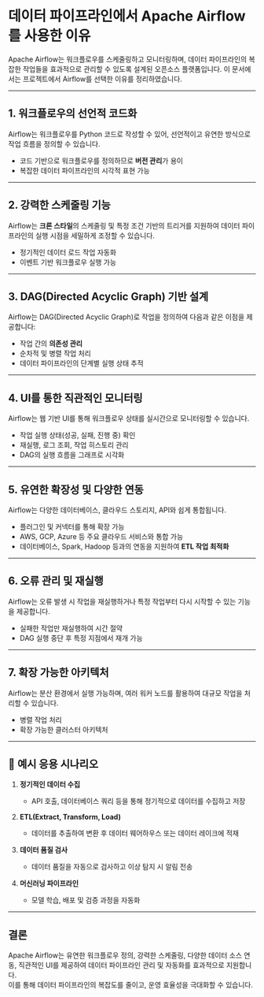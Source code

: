 # 데이터 파이프라인에서 Apache Airflow를 사용한 이유

Apache Airflow는 워크플로우를 스케줄링하고 모니터링하며, 데이터 파이프라인의 복잡한 작업들을 효과적으로 관리할 수 있도록 설계된 오픈소스 플랫폼입니다. 이 문서에서는 프로젝트에서 Airflow를 선택한 이유를 정리하였습니다.

---

## 1. 워크플로우의 선언적 코드화
Airflow는 워크플로우를 Python 코드로 작성할 수 있어, 선언적이고 유연한 방식으로 작업 흐름을 정의할 수 있습니다.
- 코드 기반으로 워크플로우를 정의하므로 **버전 관리**가 용이
- 복잡한 데이터 파이프라인의 시각적 표현 가능

---

## 2. 강력한 스케줄링 기능
Airflow는 **크론 스타일**의 스케줄링 및 특정 조건 기반의 트리거를 지원하여 데이터 파이프라인의 실행 시점을 세밀하게 조정할 수 있습니다.
- 정기적인 데이터 로드 작업 자동화
- 이벤트 기반 워크플로우 실행 가능

---

## 3. DAG(Directed Acyclic Graph) 기반 설계
Airflow는 DAG(Directed Acyclic Graph)로 작업을 정의하여 다음과 같은 이점을 제공합니다:
- 작업 간의 **의존성 관리**
- 순차적 및 병렬 작업 처리
- 데이터 파이프라인의 단계별 실행 상태 추적

---

## 4. UI를 통한 직관적인 모니터링
Airflow는 웹 기반 UI를 통해 워크플로우 상태를 실시간으로 모니터링할 수 있습니다.
- 작업 실행 상태(성공, 실패, 진행 중) 확인
- 재실행, 로그 조회, 작업 히스토리 관리
- DAG의 실행 흐름을 그래프로 시각화

---

## 5. 유연한 확장성 및 다양한 연동
Airflow는 다양한 데이터베이스, 클라우드 스토리지, API와 쉽게 통합됩니다.
- 플러그인 및 커넥터를 통해 확장 가능
- AWS, GCP, Azure 등 주요 클라우드 서비스와 통합 가능
- 데이터베이스, Spark, Hadoop 등과의 연동을 지원하여 **ETL 작업 최적화**

---

## 6. 오류 관리 및 재실행
Airflow는 오류 발생 시 작업을 재실행하거나 특정 작업부터 다시 시작할 수 있는 기능을 제공합니다.
- 실패한 작업만 재실행하여 시간 절약
- DAG 실행 중단 후 특정 지점에서 재개 가능

---

## 7. 확장 가능한 아키텍처
Airflow는 분산 환경에서 실행 가능하며, 여러 워커 노드를 활용하여 대규모 작업을 처리할 수 있습니다.
- 병렬 작업 처리
- 확장 가능한 클러스터 아키텍처

---

## 📌 예시 응용 시나리오
1. **정기적인 데이터 수집**  
   - API 호출, 데이터베이스 쿼리 등을 통해 정기적으로 데이터를 수집하고 저장

2. **ETL(Extract, Transform, Load)**  
   - 데이터를 추출하여 변환 후 데이터 웨어하우스 또는 데이터 레이크에 적재

3. **데이터 품질 검사**  
   - 데이터 품질을 자동으로 검사하고 이상 탐지 시 알림 전송

4. **머신러닝 파이프라인**  
   - 모델 학습, 배포 및 검증 과정을 자동화

---

## 결론
Apache Airflow는 유연한 워크플로우 정의, 강력한 스케줄링, 다양한 데이터 소스 연동, 직관적인 UI를 제공하여 데이터 파이프라인 관리 및 자동화를 효과적으로 지원합니다.  
이를 통해 데이터 파이프라인의 복잡도를 줄이고, 운영 효율성을 극대화할 수 있습니다.
